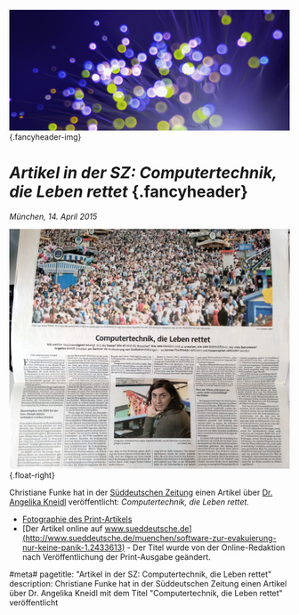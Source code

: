 ![](/img/accurate-bild-3.jpg) {.fancyheader-img}
# *Artikel in der SZ: Computertechnik, die Leben rettet* {.fancyheader}

*München, 14. April 2015*

[![SZ-Artikel Computertechnik, die Leben rettet](/img/sz-artikel-accurate.jpg)](/img/sz-artikel-accurate.jpg) {.float-right}

Christiane Funke hat in der [Süddeutschen Zeitung](http://www.sueddeutsche.de/) einen Artikel über [Dr. Angelika Kneidl](/das-team#angelika-kneidl) veröffentlicht: *Computertechnik, die Leben rettet.*

* [Fotographie des Print-Artikels](/img/sz-artikel-accurate.jpg)
* [Der Artikel online auf www.sueddeutsche.de](http://www.sueddeutsche.de/muenchen/software-zur-evakuierung-nur-keine-panik-1.2433613) - Der Titel wurde von der Online-Redaktion nach Veröffentlichung der Print-Ausgabe geändert.


#meta#
pagetitle: "Artikel in der SZ: Computertechnik, die Leben rettet"
description: Christiane Funke hat in der Süddeutschen Zeitung einen Artikel über Dr. Angelika Kneidl mit dem Titel "Computertechnik, die Leben rettet" veröffentlicht

